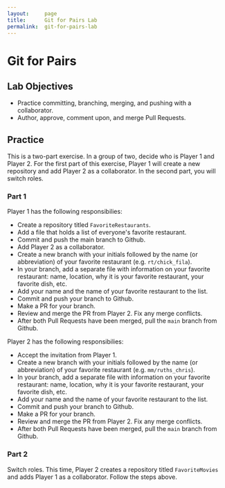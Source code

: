 ```yaml
---
layout:     page
title:      Git for Pairs Lab
permalink:  git-for-pairs-lab
---
```


# Git for Pairs

## Lab Objectives
  * Practice committing, branching, merging, and pushing with a collaborator.
  * Author, approve, comment upon, and merge Pull Requests.

## Practice

This is a two-part exercise. In a group of two, decide who is Player 1 and Player 2. For the first part of this exercise, Player 1 will create a new repository and add Player 2 as a collaborator. In the second part, you will switch roles.

### Part 1

Player 1 has the following responsibilies:
  * Create a repository titled `FavoriteRestaurants`.
  * Add a file that holds a list of everyone's favorite restaurant.
  * Commit and push the main branch to Github.
  * Add Player 2 as a collaborator.
  * Create a new branch with your initials followed by the name (or abbreviation) of your favorite restaurant (e.g. `rt/chick_fila`).
  * In your branch, add a separate file with information on your favorite restaurant: name, location, why it is your favorite restaurant, your favorite dish, etc.
  * Add your name and the name of your favorite restaurant to the list.
  * Commit and push your branch to Github.
  * Make a PR for your branch.
  * Review and merge the PR from Player 2. Fix any merge conflicts.
  * After both Pull Requests have been merged, pull the `main` branch from Github.

Player 2 has the following responsibilies:
  * Accept the invitation from Player 1.
  * Create a new branch with your initials followed by the name (or abbreviation) of your favorite restaurant (e.g. `mm/ruths_chris`).
  * In your branch, add a separate file with information on your favorite restaurant: name, location, why it is your favorite restaurant, your favorite dish, etc.
  * Add your name and the name of your favorite restaurant to the list.
  * Commit and push your branch to Github.
  * Make a PR for your branch.
  * Review and merge the PR from Player 2. Fix any merge conflicts.
  * After both Pull Requests have been merged, pull the `main` branch from Github.

### Part 2

Switch roles. This time, Player 2 creates a repository titled `FavoriteMovies` and adds Player 1 as a collaborator. Follow the steps above.
